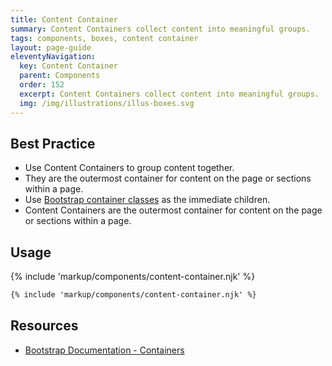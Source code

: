 ```yaml
---
title: Content Container
summary: Content Containers collect content into meaningful groups.
tags: components, boxes, content container
layout: page-guide
eleventyNavigation:
  key: Content Container
  parent: Components
  order: 152
  excerpt: Content Containers collect content into meaningful groups.
  img: /img/illustrations/illus-boxes.svg
---
```

    
## Best Practice

- Use Content Containers to group content together.
- They are the outermost container for content on the page or sections within a page.
- Use [Bootstrap container classes](/foundation/layout-grid/) as the immediate children.
- Content Containers are the outermost container for content on the page or sections within a page.

## Usage

{% include 'markup/components/content-container.njk' %}

``` html
{% include 'markup/components/content-container.njk' %}
```

## Resources
* <a href="https://getbootstrap.com/docs/4.5/layout/overview/#containers" target="_blank">Bootstrap Documentation - Containers</a>
